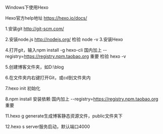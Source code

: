Windows下使用Hexo

Hexo官方help地址 https://hexo.io/docs/

1.安装git
http://git-scm.com/

2.安装node.js
http://nodejs.org/
检验 node -v
3.安装Hexo

4.打开git，输入npm install -g hexo-cli
国内加上  --registry=https://registry.npm.taobao.org  重要
检验 hexo -v

5.创建博客文件夹，如D:\\blog

6.在文件夹内右键打开Git，或cd到文件夹内

7.hexo init
初始化

8.npm install
安装依赖
国内加上  --registry=https://registry.npm.taobao.org  重要

11.hexo g
generate生成博客静态资源文件，public文件夹下

12.hexo s
server服务启动，默认端口4000
